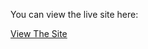 You can view the live site here:

[View The Site]([https://johnDoe.github.io/my-portfolio](https://github.com/chamroy/simple-grid-layout/settings/pages))
